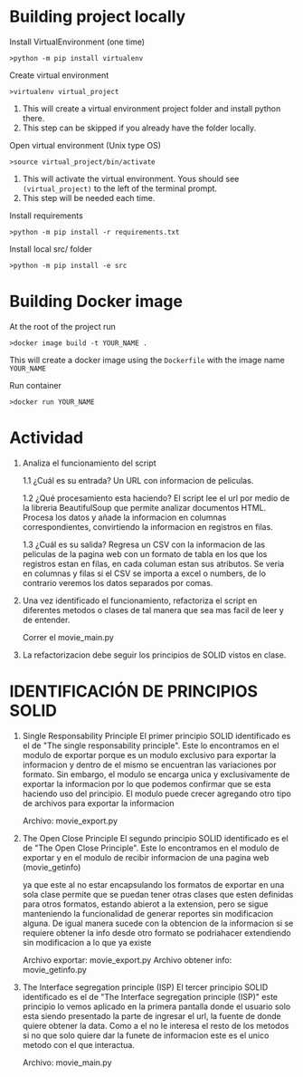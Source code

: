 # Building project locally
Install VirtualEnvironment (one time)

    >python -m pip install virtualenv

Create virtual environment

    >virtualenv virtual_project

1. This will create a virtual environment project folder and install python there.
2. This step can be skipped if you already have the folder locally.

Open virtual environment (Unix type OS)

    >source virtual_project/bin/activate

1. This will activate the virtual environment.  Yous should see `(virtual_project)` to the left of the terminal prompt.
2. This step will be needed each time.

Install requirements
    
    >python -m pip install -r requirements.txt

Install local src/ folder

    >python -m pip install -e src 

# Building Docker image
At the root of the project run

    >docker image build -t YOUR_NAME .

This will create a docker image using the `Dockerfile` with the image name `YOUR_NAME`

Run container

    >docker run YOUR_NAME

# Actividad

1. Analiza el funcionamiento del script
    
    1.1 ¿Cuál es su entrada?
        Un URL con informacion de peliculas. 
    
    1.2 ¿Qué procesamiento esta haciendo?
        El script lee el url por medio de la libreria BeautifulSoup que permite analizar documentos HTML. Procesa los datos y añade la informacion en columnas correspondientes, convirtiendo la informacion en registros en filas.
    
    1.3 ¿Cuál es su salida?
        Regresa un CSV con la informacion de las peliculas de la pagina web con un formato de tabla en los que los registros estan en filas, en cada columan estan sus atributos. Se veria en columnas y filas si el CSV se importa a excel o numbers, de lo contrario veremos los datos separados por comas. 


2. Una vez identificado el funcionamiento, refactoriza el script en diferentes metodos o clases de tal manera que sea mas facil de leer y de entender.

    Correr el movie_main.py

3. La refactorizacion debe seguir los principios de SOLID vistos en clase.

# IDENTIFICACIÓN DE PRINCIPIOS SOLID

1. Single Responsability Principle
    El primer principio SOLID identificado es el de "The single responsability principle". Este lo encontramos en el modulo
    de exportar porque es un modulo exclusivo para exportar la informacion y dentro de el mismo se encuentran las variaciones por formato. Sin embargo, el modulo se encarga unica y exclusivamente de exportar la informacion por lo que podemos 
    confirmar que se esta haciendo uso del principio. El modulo puede crecer agregando otro tipo de archivos para exportar la informacion 

    Archivo: movie_export.py

2. The Open Close Principle
    El segundo principio SOLID identificado es el de "The Open Close Principle". Este lo encontramos en el modulo de exportar y en el modulo de recibir informacion de una pagina web (movie_getinfo)
    
     ya que este al no estar encapsulando los formatos de exportar en una sola clase permite que se puedan tener otras clases que esten definidas para otros formatos, estando abierot a la extension, pero se sigue manteniendo la funcionalidad de generar reportes sin modificacion alguna. De igual manera sucede con la obtencion de la informacion si se requiere obtener la info desde otro formato se podriahacer extendiendo sin modificacion a lo que ya existe
    
    Archivo exportar: movie_export.py
    Archivo obtener info: movie_getinfo.py

3. The Interface segregation principle (ISP)
    El tercer principio SOLID identificado es el de "The Interface segregation principle (ISP)" este principio lo vemos aplicado en la primera pantalla donde el usuario solo esta siendo presentado la parte de ingresar el url, la fuente de donde quiere obtener la data. Como a el no le interesa el resto de los metodos si no que solo quiere dar la funete de informacion este es el unico metodo con el que interactua. 

    Archivo: movie_main.py